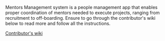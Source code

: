 

Mentors Management system is a people management app that enables proper
coordination of mentors needed to execute projects, ranging from recruitment to off-boarding. Ensure to go through the contributor's wiki below to read more and follow all the instructions.

[Contributor's wiki](https://github.com/ALCOpenSource/Mentor-Management-System-Team-4/wiki)
